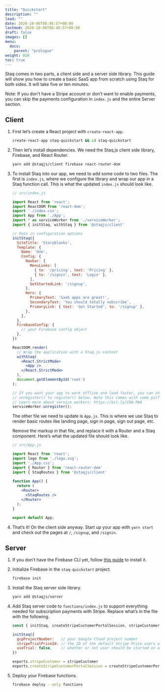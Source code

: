 ```yaml
---
title: "Quickstart"
description: ""
lead: ""
date: 2020-10-06T08:48:57+00:00
lastmod: 2020-10-06T08:48:57+00:00
draft: false
images: []
menu:
  docs:
    parent: "prologue"
weight: 020
toc: true
---
```


Staq comes in two parts, a client side and a server side library. This
guide will show you how to create a basic SaaS app from scratch using
Staq for both sides. It will take five or ten minutes.

Note: If you don’t have a Stripe account or don’t want to enable
payments, you can skip the payments configuration in `index.js` and the
entire Server section.

## Client

1. First let’s create a React project with `create-react-app`.

   ```sh
   create-react-app staq-quickstart && cd staq-quickstart
   ```


2. Then let’s install dependencies. We need the Staq.js client side
   library, Firebase, and React Router.

   ```sh
   yarn add @staqjs/client firebase react-router-dom
   ```

3. To install Staq into our app, we need to add some code to two
   files. The first is `index.js`, where we configure the library and wrap
   our app in a Staq function call. This is what the updated `index.js`
   should look like.

   ```jsx
   // src/index.js

   import React from 'react';
   import ReactDOM from 'react-dom';
   import './index.css';
   import App from './App';
   import * as serviceWorker from './serviceWorker';
   import { initStaq, withStaq } from '@staqjs/client'
   
   // Pass in configuration options
   initStaq({
     SiteTitle: 'Storyblanks',
     Template: {
       Name: 'One',
       Config: {
         Navbar: {
           MenuLinks: [
             { to: '/pricing', text: 'Pricing' },
             { to: '/signin', text: 'Login' },
           ],
           GetStartedLink: '/signup',
         },
         Hero: {
           PrimaryText: 'SaaS apps are great!',
           SecondaryText: 'You should totally subscribe',
           PrimaryLink: { text: 'Get Started', to: '/signup' },
         },
       },
     },
     FirebaseConfig: {
       // your Firebase config object
     },
   })
   
   ReactDOM.render(
     // Wrap the application with a Staq.js context
     withStaq(
       <React.StrictMode>
         <App />
       </React.StrictMode>
     ),
     document.getElementById('root')
   );
   
   // If you want your app to work offline and load faster, you can change
   // unregister() to register() below. Note this comes with some pitfalls.
   // Learn more about service workers: https://bit.ly/CRA-PWA
   serviceWorker.unregister();
   ```


   The other file we need to update is `App.js`. This is where we use
   Staq to render basic routes like landing page, sign in page, sign
   out page, etc.

   Remove the markup in that file, and replace it with a Router and a
   Staq component. Here’s what the updated file should look like.

   ```jsx
   // src/App.js

   import React from 'react';
   import logo from './logo.svg';
   import './App.css';
   import { Router } from 'react-router-dom'
   import { StaqRoutes } from '@staqjs/client'
      
   function App() {
     return (
       <Router>
         <StaqRoutes />
       </Router>
     );
   }
      
   export default App;
   ```

4. That’s it! On the client side anyway. Start up your app with `yarn
   start` and check out the pages at `/`, `/signup`, and `/signin`.


## Server

1. If you don’t have the Firebase CLI yet, follow [this guide](https://firebase.google.com/docs/cli) to install it.

2. Initialize Firebase in the `staq-quickstart` project.

   ```sh
   firebase init
   ```

3. Install the Staq server side library.

   ```sh
   yarn add @staqjs/server
   ```

4. Add Staq server code to `functions/index.js` to support everything
   needed for subscription payments with Stripe. Replace what’s in the
   file with the following.

   ```js
   const { initStaq, createStripeCustomerPortalSession, stripeCustomer } = require('@staqjs/server')

   initStaq({
     gcpProjectNumber:   // your Google Cloud project number
     stripeTrialPriceId: // the ID of the default Stripe Price users will be subscribed to
     useTrial: false,    // whether or not user should be started on a trial
   })
   
   exports.stripeCustomer = stripeCustomer
   exports.createStripeCustomerPortalSession = createStripeCustomerPortalSession
   ```

5. Deploy your Firebase functions.

   ```sh
   firebase deploy --only functions
   ```
